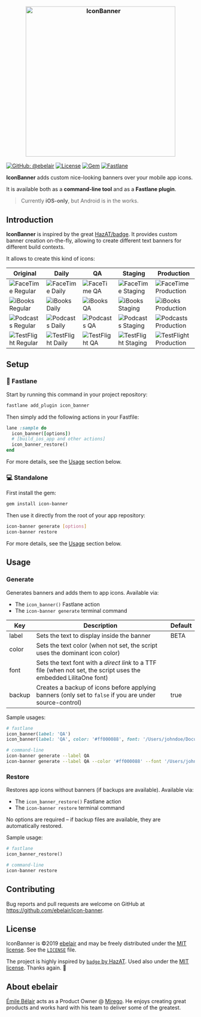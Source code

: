 <h3 align="center">
  <a href="https://github.com/ebelair/icon-banner/blob/master/.assets/icon_banner.png">
  <img src="https://github.com/ebelair/icon-banner/blob/master/.assets/icon_banner.png?raw=true" alt="IconBanner" width="400">
  </a>
</h3>

[![GitHub: @ebelair](https://img.shields.io/badge/author-@ebelair-blue.svg?style=flat)](https://github.com/ebelair)
[![License](https://img.shields.io/badge/license-MIT-green.svg?style=flat)](https://github.com/fastlane/fastlane/blob/master/LICENSE)
[![Gem](https://img.shields.io/gem/v/icon-banner.svg?style=flat)](https://rubygems.org/gems/icon-banner)
[![Fastlane](https://rawcdn.githack.com/fastlane/fastlane/master/fastlane/assets/plugin-badge.svg)](https://rubygems.org/gems/fastlane-plugin-icon_banner)

**IconBanner** adds custom nice-looking banners over your mobile app icons.

It is available both as a **command-line tool** and as a **Fastlane plugin**.

> Currently **iOS-only**, but Android is in the works.

## Introduction

**IconBanner** is inspired by the great [HazAT/badge](https://github.com/HazAT/badge). It provides custom banner creation on-the-fly, allowing to create different text banners for different build contexts.

It allows to create this kind of icons:

|Original|Daily|QA|Staging|Production|
|---|---|---|---|---|
|![FaceTime Regular](https://github.com/ebelair/icon-banner/raw/master/spec/Sample.appiconset/facetime.png)|![FaceTime Daily](https://github.com/ebelair/icon-banner/raw/master/spec/Reference/facetime_Daily.png)|![FaceTime QA](https://github.com/ebelair/icon-banner/raw/master/spec/Reference/facetime_QA.png)|![FaceTime Staging](https://github.com/ebelair/icon-banner/raw/master/spec/Reference/facetime_Staging.png)|![FaceTime Production](https://github.com/ebelair/icon-banner/raw/master/spec/Reference/facetime_Production.png)|
|![iBooks Regular](https://github.com/ebelair/icon-banner/raw/master/spec/Sample.appiconset/ibooks.png)|![iBooks Daily](https://github.com/ebelair/icon-banner/raw/master/spec/Reference/ibooks_Daily.png)|![iBooks QA](https://github.com/ebelair/icon-banner/raw/master/spec/Reference/ibooks_QA.png)|![iBooks Staging](https://github.com/ebelair/icon-banner/raw/master/spec/Reference/ibooks_Staging.png)|![iBooks Production](https://github.com/ebelair/icon-banner/raw/master/spec/Reference/ibooks_Production.png)|
|![Podcasts Regular](https://github.com/ebelair/icon-banner/raw/master/spec/Sample.appiconset/podcasts.png)|![Podcasts Daily](https://github.com/ebelair/icon-banner/raw/master/spec/Reference/podcasts_Daily.png)|![Podcasts QA](https://github.com/ebelair/icon-banner/raw/master/spec/Reference/podcasts_QA.png)|![Podcasts Staging](https://github.com/ebelair/icon-banner/raw/master/spec/Reference/podcasts_Staging.png)|![Podcasts Production](https://github.com/ebelair/icon-banner/raw/master/spec/Reference/podcasts_Production.png)|
|![TestFlight Regular](https://github.com/ebelair/icon-banner/raw/master/spec/Sample.appiconset/testflight.png)|![TestFlight Daily](https://github.com/ebelair/icon-banner/raw/master/spec/Reference/testflight_Daily.png)|![TestFlight QA](https://github.com/ebelair/icon-banner/raw/master/spec/Reference/testflight_QA.png)|![TestFlight Staging](https://github.com/ebelair/icon-banner/raw/master/spec/Reference/testflight_Staging.png)|![TestFlight Production](https://github.com/ebelair/icon-banner/raw/master/spec/Reference/testflight_Production.png)|

## Setup

### 🚀 Fastlane

Start by running this command in your project repository:

```bash
fastlane add_plugin icon_banner
```

Then simply add the following actions in your Fastfile:

```ruby
lane :sample do
  icon_banner([options])
  # [build_ios_app and other actions]
  icon_banner_restore()
end
```

For more details, see the [Usage](https://github.com/ebelair/icon-banner#options) section below.

### 💻 Standalone

First install the gem:

```bash
gem install icon-banner
```

Then use it directly from the root of your app repository:

```bash
icon-banner generate [options]
icon-banner restore
```

For more details, see the [Usage](https://github.com/ebelair/icon-banner#options) section below.

## Usage

### Generate

Generates banners and adds them to app icons. Available via:

- The `icon_banner()` Fastlane action
- The `icon-banner generate` terminal command

| Key     | Description                        | Default |
|--------|------------------------------------|---------|
| label  | Sets the text to display inside the banner    | BETA    |
| color  | Sets the text color (when not set, the script uses the dominant icon color)      |         |
| font   | Sets the text font with a _direct link_ to a TTF file (when not set, the script uses the embedded LilitaOne font) |         |
| backup | Creates a backup of icons before applying banners (only set to `false` if you are under source-control)  | true     |

Sample usages:

```ruby
# fastlane
icon_banner(label: 'QA')
icon_banner(label: 'QA', color: '#ff000088', font: '/Users/johndoe/Documents/mybestfont.ttf')
```

```bash
# command-line
icon-banner generate --label QA
icon-banner generate --label QA --color '#ff000088' --font '/Users/johndoe/Documents/mybestfont.ttf'
```

### Restore

Restores app icons without banners (if backups are available). Available via:

- The `icon_banner_restore()` Fastlane action
- The `icon-banner restore` terminal command

No options are required – if backup files are available, they are automatically restored.

Sample usage:

```ruby
# fastlane
icon_banner_restore()
```

```bash
# command-line
icon-banner restore
```

## Contributing

Bug reports and pull requests are welcome on GitHub at https://github.com/ebelair/icon-banner.

## License

IconBanner is ©2019 [ebelair](https://github.com/ebelair) and may be freely distributed under the [MIT license](https://opensource.org/licenses/MIT). See the [`LICENSE`](https://github.com/ebelair/icon-banner/blob/master/LICENSE.md) file.

The project is highly inspired by [`badge` by HazAT](https://github.com/HazAT/badge). Used also under the [MIT license](https://opensource.org/licenses/MIT). Thanks again. 🙏

## About ebelair

[Émile Bélair](https://github.com/ebelair) acts as a Product Owner @ [Mirego](https://www.mirego.com). He enjoys creating great products and works hard with his team to deliver some of the greatest.